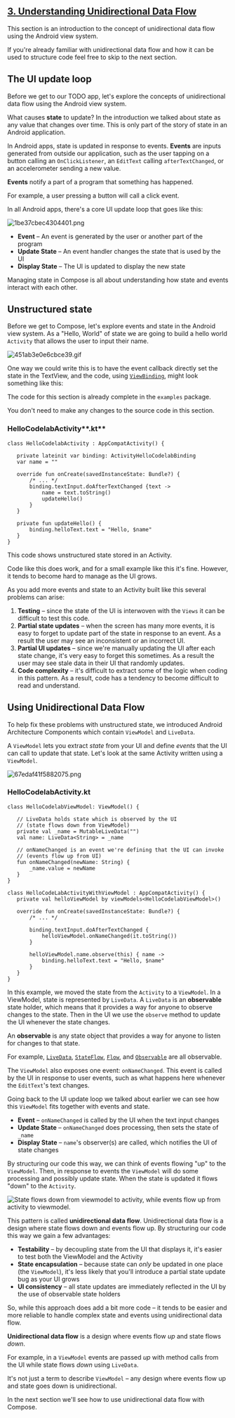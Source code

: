 ## [3. Understanding Unidirectional Data Flow](https://developer.android.com/codelabs/jetpack-compose-state?continue=https%3A%2F%2Fdeveloper.android.com%2Fcourses%2Fpathways%2Fcompose%23codelab-https%3A%2F%2Fdeveloper.android.com%2Fcodelabs%2Fjetpack-compose-state#2)

This section is an introduction to the concept of unidirectional data flow using the Android view system.

If you're already familiar with unidirectional data flow and how it can be used to structure code feel free to skip to the next section.

## The UI update loop

Before we get to our TODO app, let's explore the concepts of unidirectional data flow using the Android view system.

What causes **state** to update? In the introduction we talked about state as any value that changes over time. This is only part of the story of state in an Android application.

In Android apps, state is updated in response to events. **Events** are inputs generated from outside our application, such as the user tapping on a button calling an `OnClickListener`, an `EditText` calling `afterTextChanged`, or an accelerometer sending a new value.

**Events** notify a part of a program that something has happened.

For example, a user pressing a button will call a click event.

In all Android apps, there's a core UI update loop that goes like this:

![1be37cbec4304401.png](https://developer.android.com/codelabs/jetpack-compose-state/img/1be37cbec4304401.png)

- **Event** – An event is generated by the user or another part of the program
- **Update State** – An event handler changes the state that is used by the UI
- **Display State** – The UI is updated to display the new state

Managing state in Compose is all about understanding how state and events interact with each other.

## **Unstructured state**

Before we get to Compose, let's explore events and state in the Android view system. As a "Hello, World" of state we are going to build a hello world `Activity` that allows the user to input their name.

![451ab3e0e6cbce39.gif](https://developer.android.com/codelabs/jetpack-compose-state/img/451ab3e0e6cbce39.gif)

One way we could write this is to have the event callback directly set the state in the TextView, and the code, using [`ViewBinding`](https://developer.android.com/topic/libraries/view-binding), might look something like this:

The code for this section is already complete in the `examples` package.

You don't need to make any changes to the source code in this section.

### HelloCodelabActivity**.kt**

```
class HelloCodelabActivity : AppCompatActivity() {

   private lateinit var binding: ActivityHelloCodelabBinding
   var name = ""

   override fun onCreate(savedInstanceState: Bundle?) {
       /* ... */
       binding.textInput.doAfterTextChanged {text ->
           name = text.toString()
           updateHello()
       }
   }

   private fun updateHello() {
       binding.helloText.text = "Hello, $name"
   }
}
```

This code shows unstructured state stored in an Activity.

Code like this does work, and for a small example like this it's fine. However, it tends to become hard to manage as the UI grows.

As you add more events and state to an Activity built like this several problems can arise:

1. **Testing** – since the state of the UI is interwoven with the `Views` it can be difficult to test this code.
2. **Partial state updates** – when the screen has many more events, it is easy to forget to update part of the state in response to an event. As a result the user may see an inconsistent or an incorrect UI.
3. **Partial UI updates** – since we're manually updating the UI after each state change, it's very easy to forget this sometimes. As a result the user may see stale data in their UI that randomly updates.
4. **Code complexity** – it's difficult to extract some of the logic when coding in this pattern. As a result, code has a tendency to become difficult to read and understand.

## Using Unidirectional Data Flow

To help fix these problems with unstructured state, we introduced Android Architecture Components which contain `ViewModel` and `LiveData`.

A `ViewModel` lets you extract *state* from your UI and define *events* that the UI can call to update that state. Let's look at the same Activity written using a `ViewModel`.

![67edaf41f5882075.png](https://developer.android.com/codelabs/jetpack-compose-state/img/67edaf41f5882075.png)

### **HelloCodelabActivity.kt**

```
class HelloCodelabViewModel: ViewModel() {

   // LiveData holds state which is observed by the UI
   // (state flows down from ViewModel)
   private val _name = MutableLiveData("")
   val name: LiveData<String> = _name

   // onNameChanged is an event we're defining that the UI can invoke
   // (events flow up from UI)
   fun onNameChanged(newName: String) {
       _name.value = newName
   }
}

class HelloCodeLabActivityWithViewModel : AppCompatActivity() {
   private val helloViewModel by viewModels<HelloCodelabViewModel>()

   override fun onCreate(savedInstanceState: Bundle?) {
       /* ... */

       binding.textInput.doAfterTextChanged {
           helloViewModel.onNameChanged(it.toString()) 
       }

       helloViewModel.name.observe(this) { name ->
           binding.helloText.text = "Hello, $name"
       }
   }
}
```

In this example, we moved the state from the `Activity` to a `ViewModel`. In a ViewModel, state is represented by `LiveData`. A `LiveData` is an **observable** state holder, which means that it provides a way for anyone to observe changes to the state. Then in the UI we use the `observe` method to update the UI whenever the state changes.

An **observable** is any state object that provides a way for anyone to listen for changes to that state.

For example, [`LiveData`](https://developer.android.com/topic/libraries/architecture/livedata), [`StateFlow`](https://kotlin.github.io/kotlinx.coroutines/kotlinx-coroutines-core/kotlinx.coroutines.flow/-state-flow/), [`Flow`](https://kotlin.github.io/kotlinx.coroutines/kotlinx-coroutines-core/kotlinx.coroutines.flow/-flow/index.html), and [`Observable`](http://reactivex.io/documentation/observable.html) are all observable.

The `ViewModel` also exposes one event: `onNameChanged`. This event is called by the UI in response to user events, such as what happens here whenever the `EditText`'s text changes.

Going back to the UI update loop we talked about earlier we can see how this `ViewModel` fits together with events and state.

- **Event** – `onNameChanged` is called by the UI when the text input changes
- **Update State** – `onNameChanged` does processing, then sets the state of `_name`
- **Display State** – `name`'s observer(s) are called, which notifies the UI of state changes

By structuring our code this way, we can think of events flowing "up" to the `ViewModel`. Then, in response to events the `ViewModel` will do some processing and possibly update state. When the state is updated it flows "down" to the `Activity`.

![State flows down from viewmodel to activity, while events flow up from activity to viewmodel.](https://developer.android.com/codelabs/jetpack-compose-state/img/1bb3728573d00d8d.png)

This pattern is called **unidirectional data flow**. Unidirectional data flow is a design where state flows down and events flow up. By structuring our code this way we gain a few advantages:

- **Testability** – by decoupling state from the UI that displays it, it's easier to test both the ViewModel and the Activity
- **State encapsulation** – because state can *only* be updated in one place (the `ViewModel`), it's less likely that you'll introduce a partial state update bug as your UI grows
- **UI consistency** – all state updates are immediately reflected in the UI by the use of observable state holders

So, while this approach does add a bit more code – it tends to be easier and more reliable to handle complex state and events using unidirectional data flow.

**Unidirectional data flow** is a design where events flow *up* and state flows *down*.

For example, in a `ViewModel` events are passed *up* with method calls from the UI while state flows *down* using `LiveData`.

It's not just a term to describe `ViewModel` – any design where events flow up and state goes down is unidirectional.

In the next section we'll see how to use unidirectional data flow with Compose.